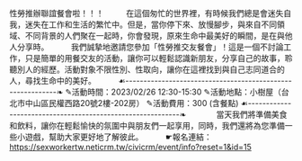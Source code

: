 ---
---
性勞推辦聯誼餐會啦！！！
　
　
在這個匆忙的世界裡，有時候我們總是會迷失自我，迷失在工作和生活的繁忙中。但是，當你停下來、放慢腳步，與來自不同領域、不同背景的人們聚在一起時，你會發現，原來生命中最美好的瞬間，是在與他人分享時。
　
　
我們誠摯地邀請您參加「性勞推交友餐會」！這是一個不討論工作，只是簡單的用餐交友的活動，讓你可以輕鬆認識新朋友，分享自己的故事，聆聽別人的經歷。活動對象不限性別、性取向，讓你在這裡找到與自己志同道合的人，尋找生命中的美好。
　
　
☙-----------------------------------------------------------❧
✎活動時間：2023/02/26 12:30-15:30
✎活動地點：小樹屋（台北市中山區民權西路20號2樓-202房）
✎活動費用：300 (含餐點)
☙-----------------------------------------------------------❧
　　
　
當天我們將準備美食和飲料，讓你在輕鬆愉快的氛圍中與朋友們一起享用，同時，我們還將為您準備一些小遊戲，幫助大家更好地了解彼此。
　
　
☛報名連結：https://sexworkertw.neticrm.tw/civicrm/event/info?reset=1&id=15